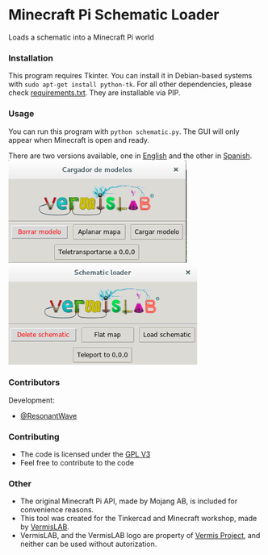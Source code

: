 # Minecraft Pi Schematic Loader
Loads a schematic into a Minecraft Pi world

### Installation

This program requires Tkinter. You can install it in Debian-based systems with `sudo apt-get install python-tk`. For all other dependencies, please check [requirements.txt](requirements.txt). They are installable via PIP.


### Usage

You can run this program with `python schematic.py`. The GUI will only appear when Minecraft is open and ready.

There are two versions available, one in [English](schematic_en.py) and the other in [Spanish](schematic_es.py).
![GUI](gui_es.png)
![GUI](gui_en.png)


### Contributors

Development:
 *  [@ResonantWave](https://github.com/ResonantWave)


### Contributing

* The code is licensed under the [GPL V3](LICENSE)
* Feel free to contribute to the code


### Other

 * The original Minecraft Pi API, made by Mojang AB, is included for convenience reasons. 
 * This tool was created for the Tinkercad and Minecraft workshop, made by [VermisLAB](http://www.vermislab.com/). 
 * VermisLAB, and the VermisLAB logo are property of [Vermis Project](http://www.vermisproject.com/), and neither can be used without autorization.
